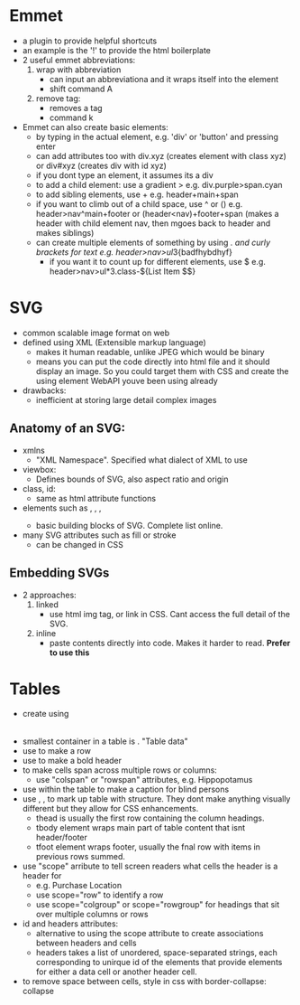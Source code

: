 # Emmet
- a plugin to provide helpful shortcuts
- an example is the '!' to provide the html boilerplate
- 2 useful emmet abbreviations:
    1) wrap with abbreviation
        - can input an abbreviationa and it wraps itself into the element
        - shift command A
    2) remove tag:
        - removes a tag
        - command k
- Emmet can also create basic elements:
    - by typing in the actual element, e.g. 'div' or 'button' and pressing enter
    - can add attributes too with div.xyz (creates element with class xyz) or div#xyz (creates div with id xyz)
    - if you dont type an element, it assumes its a div
    - to add a child element: use a gradient >
        e.g. div.purple>span.cyan
    - to add sibling elements, use +
        e.g. header+main+span
    - if you want to climb out of a child space, use ^ or ()
        e.g. header>nav^main+footer or (header<nav)+footer+span (makes a header with child element nav, then mgoes back to header and makes siblings)
    - can create multiple elements of something by using *. and curly brackets for text
        e.g. header>nav>ul*3{badfhybdhyf}
        - if you want it to count up for different elements, use $
            e.g. header>nav>ul*3.class-${List Item $$}
    
# SVG
- common scalable image format on web
- defined using XML (Extensible markup language)
    - makes it human readable, unlike JPEG which would be binary
    - means you can put the code directly into html file and it should display an image. So you could target them with CSS and create the using element WebAPI youve been using already
- drawbacks:
    - inefficient at storing large detail complex images

## Anatomy of an SVG:
- xmlns
    - "XML Namespace". Specified what dialect of XML to use
- viewbox:
    - Defines bounds of SVG, also aspect ratio and origin
- class, id:
    - same as html attribute functions
- elements such as <circle>, <rect>, <path>, <text>
    - basic building blocks of SVG. Complete list online.
- many SVG attributes such as fill or stroke 
    - can be changed in CSS
## Embedding SVGs
- 2 approaches:
    1) linked
        - use html img tag, or link in CSS. Cant access the full detail of the SVG.
    2) inline
        - paste contents directly into code. Makes it harder to read. **Prefer to use this**


# Tables
- create using <table></table>
- smallest container in a table is <td>. "Table data"
- use <tr></tr> to make a row
- use <th></th> to make a bold header
- to make cells span across multiple rows or columns:
    - use "colspan" or "rowspan" attributes, e.g. <th colspan="2">Hippopotamus</th>
- use <caption></caption> within the table to make a caption for blind persons
- use <thead>, <tbody>, <tfoot> to mark up table with structure. They dont make anything visually different but they allow for CSS enhancements. 
    - thead is usually the first row containing the column headings.
    - tbody element wraps main part of table content that isnt header/footer
    - tfoot element wraps footer, usually the fnal row with items in previous rows summed.
- use "scope" arribute to tell screen readers what cells the header is a header for
    - e.g. <th scope="col">Purchase</th>
           <th scope="col">Location</th>
    - use scope="row" to identify a row
    - use scope="colgroup" or scope="rowgroup" for headings that sit over multiple columns or rows
- id and headers attributes:
    - alternative to using the scope attribute to create associations between headers and cells
    - headers takes a list of unordered, space-separated strings, each corresponding to unirque id of the <th> elements that provide elements for either a data cell or another header cell.
- to remove space between cells, style in css with border-collapse: collapse